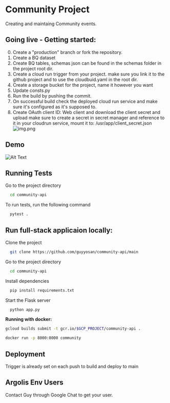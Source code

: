 # Community Project


Creating and maintaing Community events.


## Going live - Getting started:
0. Create a "production" branch or fork the repository.
1. Create a BQ dataset
2. Create BQ tables, schemas json can be found in the schemas folder in the project root dir.
3. Create a cloud run trigger from your project. make sure you link it to the github project and to use the cloudbuid.yaml in the root dir.
4. Create a storage bucket for the project, name it however you want
5. Update consts.py
6. Run the build by pushing the commit.
7. On successful build check the deployed cloud run service and make sure it's configured as it's supposed to.
8. Create OAuth client ID: Web client and download the client secret and upload make sure to create a secret in secret manager and reference to it in your cloudrun service, mount it to: /usr/app/client_secret.json
![img.png](img.png)






## Demo

![Alt Text](https://github.com/guyyosan/community-api/blob/main/static/images/demo.gif)



## Running Tests

Go to the project directory

```bash
  cd community-api
```

To run tests, run the following command


```bash
  pytest .
```

## Run full-stack applicaion locally:

Clone the project

```bash
  git clone https://github.com/guyyosan/community-api/main
```

Go to the project directory

```bash
  cd community-api
```

Install dependencies

```bash
  pip install requirements.txt
```

Start the Flask server

```bash
  python app.py
```

**Running with docker:**

```bash
gcloud builds submit -t gcr.io/$GCP_PROJECT/community-api .
```

```bash
docker run -p 8000:8000 community
```

## Deployment

Trigger is already set on each push to build and deploy to main


## Argolis Env Users
Contact Guy through Google Chat to get your user.
